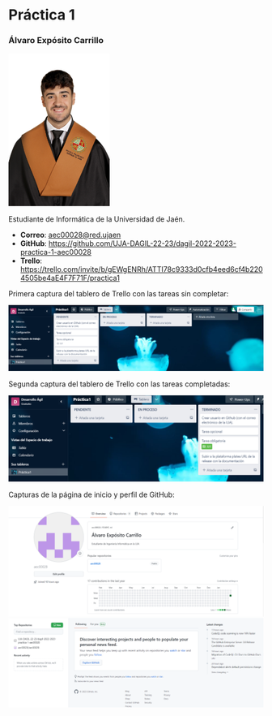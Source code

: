 # Práctica 1

### Álvaro Expósito Carrillo
<img src='/FER_23_18029.JPG' width='200px'>

Estudiante de Informática de la Universidad de Jaén.
* **Correo**: aec00028@red.ujaen
* **GitHub**: https://github.com/UJA-DAGIL-22-23/dagil-2022-2023-practica-1-aec00028
* **Trello**: https://trello.com/invite/b/gEWgENRh/ATTI78c9333d0cfb4eed6cf4b2204505be4aE4F7F71F/practica1

Primera captura del tablero de Trello con las tareas sin completar:

<img src='/TRELLO 1.png' width='750px'>

Segunda captura del tablero de Trello con las tareas completadas:

<img src='/TRELLO 2.png' width='750px'>

Capturas de la página de inicio y perfil de GitHub:

<img src='/GitHub 1.png' width='750px'>

<img src='/GitHub 2.png' width='750px'>
